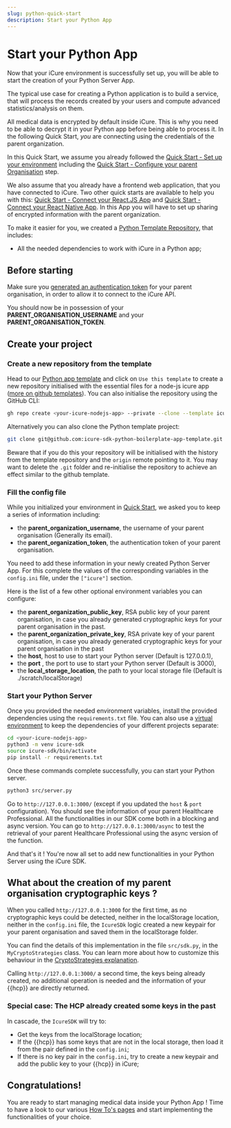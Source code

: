 ```yaml
---
slug: python-quick-start
description: Start your Python App
---
```


# Start your Python App
Now that your iCure environment is successfully set up, you will be able to start the creation of your Python Server App.

The typical use case for creating a Python application is to build a service, that will process the records created by your users and compute advanced statistics/analysis on them.

All medical data is encrypted by default inside iCure. This is why you need to be able to decrypt it in your Python app before being able to process it. In the following Quick Start, *you* are connecting using the credentials of the parent organization.

In this Quick Start, we assume you already followed the [Quick Start - Set up your environment](/{{sdk}}/quick-start/index.md) including the [Quick Start - Configure your parent Organisation](/{{sdk}}/quick-start/index.md#optional-configure-your-parent-organization-to-allow-patients-to-share-data-with-it) step.

We also assume that you already have a frontend web application, that you have connected to iCure. Two other quick starts are available to help you with this: [Quick Start - Connect your React.JS App](/{{sdk}}/quick-start/react-js-quick-start.md) and [Quick Start - Connect your React Native App](/{{sdk}}/quick-start/react-native-quick-start.md). In this App you will have to set up sharing of encrypted information with the parent organization.

To make it easier for you, we created a [Python Template Repository](https://github.com/icure/icure-sdk-python-boilerplate-app-template), that includes: 
- All the needed dependencies to work with iCure in a Python app;

## Before starting
Make sure you [generated an authentication token](/{{sdk}}/quick-start/index.md#create-an-authentication-token-for-your-parent-organisation) for your parent organisation, in order to allow it to connect to the iCure API. 

You should now be in possession of your **PARENT_ORGANISATION_USERNAME** and your **PARENT_ORGANISATION_TOKEN**. 


## Create your project
### Create a new repository from the template
Head to our [Python app template](https://github.com/icure/icure-sdk-python-boilerplate-app-template) and click on `Use this template` to create a new repository
initialised with the essential files for a node-js icure app ([more on github templates](https://docs.github.com/en/repositories/creating-and-managing-repositories/creating-a-repository-from-a-template)).
You can also initialise the repository using the GitHub CLI:
```bash
gh repo create <your-icure-nodejs-app> --private --clone --template icure/icure-sdk-python-boilerplate-app-template
```

Alternatively you can also clone the Python template project: 
```bash
git clone git@github.com:icure-sdk-python-boilerplate-app-template.git <your-icure-python-app>
```
Beware that if you do this your repository will be initialised with the history from the template repository and the `origin` remote pointing to it. You may want to delete the `.git` folder and
re-initialise the repository to achieve an effect similar to the github template.

### Fill the config file
While you initialized your environment in [Quick Start](/{{sdk}}/quick-start/index.md), we asked you to keep a series of information including: 
- the **parent_organization_username**, the username of your parent organisation (Generally its email). 
- the **parent_organization_token**, the authentication token of your parent organisation. 

You need to add these information in your newly created Python Server App. 
For  this complete the values of the corresponding variables in the `config.ini` file, under the `["icure"]` section.

Here is the list of a few other optional environment variables you can configure: 
- the **parent_organization_public_key**, RSA public key of your parent organisation, in case you already generated cryptographic keys for your parent organisation in the past. 
- the **parent_organization_private_key**, RSA private key of your parent organisation, in case you already generated cryptographic keys for your parent organisation in the past 
- the **host**, host to use to start your Python server (Default is 127.0.0.1),
- the **port** , the port to use to start your Python server (Default is 3000),
- the **local_storage_location**, the path to your local storage file (Default is ./scratch/localStorage)


### Start your Python Server
Once you provided the needed environment variables, install the provided dependencies using the `requirements.txt` file. You can also use a [virtual environment](https://docs.python.org/3/library/venv.html#creating-virtual-environments) to keep the dependencies of your different projects separate:

```bash
cd <your-icure-nodejs-app>
python3 -m venv icure-sdk
source icure-sdk/bin/activate
pip install -r requirements.txt
```

Once these commands complete successfully, you can start your Python server.

```bash
python3 src/server.py
```

Go to `http://127.0.0.1:3000/` (except if you updated the `host` & `port` configuration). You should see the information of your parent Healthcare Professional. 
All the functionalities in our SDK come both in a blocking and async version. You can go to `http://127.0.0.1:3000/async` to test the retrieval of your parent Healthcare Professional using the async version of the function.

And that's it ! You're now all set to add new functionalities in your Python Server using the iCure SDK. 

## What about the creation of my parent organisation cryptographic keys ?
When you called `http://127.0.0.1:3000` for the first time, as no cryptographic keys could be detected, neither in the localStorage location, neither in the `config.ini` file, 
the `IcureSDk` logic created a new keypair for your parent organisation and saved them in the localStorage folder.

You can find the details of this implementation in the file `src/sdk.py`, in the `MyCryptoStrategies` class. You can learn more about how to customize this behaviour in the [CryptoStrategies explanation](../explanations/end-to-end-encryption/crypto-strategies).

Calling `http://127.0.0.1:3000/` a second time, the keys being already created, no additional operation is needed and the information of your {{hcp}} are directly returned. 

### Special case: The HCP already created some keys in the past
In cascade, the `IcureSDK` will try to: 
- Get the keys from the localStorage location; 
- If the {{hcp}} has some keys that are not in the local storage, then load it from the pair defined in the `config.ini`;
- If there is no key pair in the `config.ini`, try to create a new keypair and add the public key to your {{hcp}} in iCure;

## Congratulations!
You are ready to start managing medical data inside your Python App ! Time to have a look to our various [How To's pages](../how-to/index) and start implementing the functionalities of your choice. 
